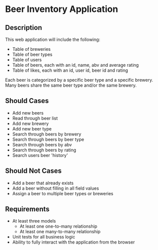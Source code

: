 # Beer Inventory Application

## Description

This web application will include the following:
- Table of breweries
- Table of beer types
- Table of users
- Table of beers, each with an id, name, abv and average rating
- Table of likes, each with an id, user id, beer id and rating

Each beer is categorized by a specific beer type and a specific brewery. Many beers share the same beer type and/or the same brewery.

## Should Cases

- Add new beers
- Read through beer list
- Add new brewery
- Add new beer type
- Search through beers by brewery
- Search through beers by beer type
- Search through beers by abv
- Search through beers by rating
- Search users beer 'history'


## Should Not Cases

- Add a beer that already exists
- Add a beer without filling in all field values
- Assign a beer to multiple beer types or breweries

## Requirements

- At least three models
    - At least one one-to-many relationship
    - At least one many-to-many relationship
- Unit tests for all business logic
- Ability to fully interact with the application from the browser
